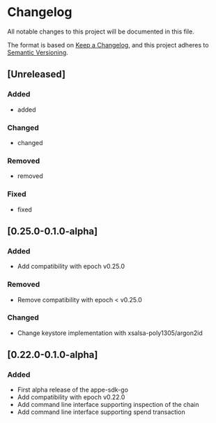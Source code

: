 # Changelog
All notable changes to this project will be documented in this file.

The format is based on [Keep a Changelog](https://keepachangelog.com/en/1.0.0/),
and this project adheres to [Semantic Versioning](https://semver.org/spec/v2.0.0.html).

## [Unreleased]

### Added

- added 

### Changed

- changed

### Removed

- removed

### Fixed

- fixed

## [0.25.0-0.1.0-alpha]

### Added

- Add compatibility with epoch v0.25.0

### Removed

- Remove compatibility with epoch < v0.25.0

### Changed 

- Change keystore implementation with xsalsa-poly1305/argon2id


## [0.22.0-0.1.0-alpha]

### Added

- First alpha release of the appe-sdk-go
- Add compatibility with epoch v0.22.0
- Add command line interface supporting inspection of the chain 
- Add command line interface supporting spend transaction 
